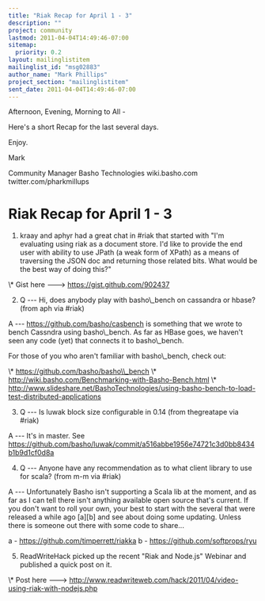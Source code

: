 ```yaml
---
title: "Riak Recap for April 1 - 3"
description: ""
project: community
lastmod: 2011-04-04T14:49:46-07:00
sitemap:
  priority: 0.2
layout: mailinglistitem
mailinglist_id: "msg02883"
author_name: "Mark Phillips"
project_section: "mailinglistitem"
sent_date: 2011-04-04T14:49:46-07:00
---
```



Afternoon, Evening, Morning to All -

Here's a short Recap for the last several days.

Enjoy.

Mark

Community Manager
Basho Technologies
wiki.basho.com
twitter.com/pharkmillups


Riak Recap for April 1 - 3
===================

1) kraay and aphyr had a great chat in #riak that started with "I'm
evaluating using riak as a document store. I'd like to provide the end
user with ability to use JPath (a weak form of XPath) as a means of
traversing the JSON doc and returning those related bits. What would
be the best way of doing this?"

\\* Gist here ---&gt; https://gist.github.com/902437

2) Q --- Hi, does anybody play with basho\\_bench on cassandra or
hbase? (from aph via #riak)

 A --- https://github.com/basho/casbench is something that we wrote
to bench Cassndra using basho\\_bench. As far as HBase goes, we haven't
seen any code (yet) that connects it to basho\\_bench.

For those of you who aren't familiar with basho\\_bench, check out:

\\* https://github.com/basho/basho\\_bench
\\* http://wiki.basho.com/Benchmarking-with-Basho-Bench.html
\\* 
http://www.slideshare.net/BashoTechnologies/using-basho-bench-to-load-test-distributed-applications

3) Q --- Is luwak block size configurable in 0.14 (from thegreatape via #riak)

 A --- It's in master. See
https://github.com/basho/luwak/commit/a516abbe1956e74721c3d0bb8434b1b9d1cf0d8a

4) Q --- Anyone have any recommendation as to what client library to
use for scala? (from m-m via #riak)

 A --- Unfortunately Basho isn't supporting a Scala lib at the
moment, and as far as I can tell there isn't anything available open
source that's current. If you don't want to roll your own, your best
to start with the several that were released a while ago [a][b] and
see about doing some updating. Unless there is someone out there with
some code to share...

a - https://github.com/timperrett/riakka
b - https://github.com/softprops/ryu

5) ReadWriteHack picked up the recent "Riak and Node.js" Webinar and
published a quick post on it.

\\* Post here ---&gt;
http://www.readwriteweb.com/hack/2011/04/video-using-riak-with-nodejs.php

